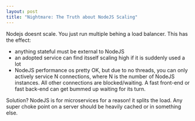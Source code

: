 ```yaml
---
layout: post
title: "Nightmare: The Truth about NodeJS Scaling" 
---
```


Nodejs doesnt scale.  You just run multiple behing a load balancer.  This has the effect:
- anything stateful must be external to NodeJS
- an adopted service can find itsself scaling high if it is suddenly used a lot
- NodeJS performance os pretty OK, but due to no threads, you can only actively service N connections, where N is the number of NodeJS instances.  All other connections are blocked/waiting.  A fast front-end or fast back-end can get bummed up waiting for its turn.

Solution?  NodeJS is for microservices for a reason! it splits the load.  Any super choke point on a server should be heavily cached or in something else.